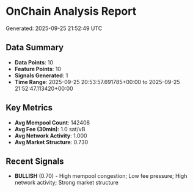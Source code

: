 # OnChain Analysis Report
Generated: 2025-09-25 21:52:49 UTC

## Data Summary
- **Data Points**: 10
- **Feature Points**: 10
- **Signals Generated**: 1
- **Time Range**: 2025-09-25 20:53:57.691785+00:00 to 2025-09-25 21:52:47.113420+00:00

## Key Metrics
- **Avg Mempool Count**: 142408
- **Avg Fee (30min)**: 1.0 sat/vB
- **Avg Network Activity**: 1.000
- **Avg Market Structure**: 0.730

## Recent Signals
- **BULLISH** (0.70) - High mempool congestion; Low fee pressure; High network activity; Strong market structure
